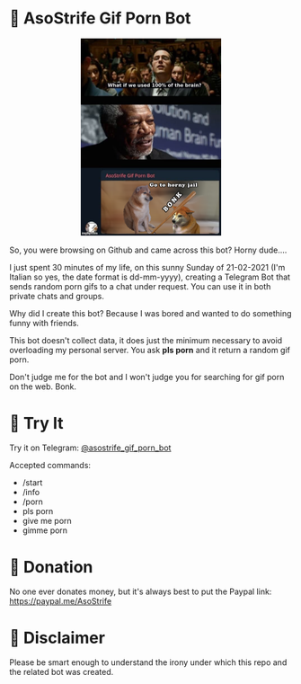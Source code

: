 # :robot: AsoStrife Gif Porn Bot

<p align="center">
	<img src="https://raw.githubusercontent.com/AsoStrife/AsoStrife-Gif-Porn-Bot/master/img/meme.png" style="zoom:50%;">
</p>

So, you were browsing on Github and came across this bot? Horny dude.... 

I just spent 30 minutes of my life, on this sunny Sunday of 21-02-2021 (I'm Italian so yes, the date format is dd-mm-yyyy), creating a Telegram Bot that sends random porn gifs to a chat under request. You can use it in both private chats and groups. 

Why did I create this bot? Because I was bored and wanted to do something funny with friends.

This bot doesn't collect data, it does just the minimum necessary to avoid overloading my personal server. You ask **pls porn** and it return a random gif porn. 

Don't judge me for the bot and I won't judge you for searching for gif porn on the web. Bonk.



# :pig: ​Try It

Try it on Telegram: [@asostrife_gif_porn_bot](https://t.me/asostrife_gif_porn_bot)

Accepted commands: 

- /start
- /info
- /porn
- pls porn
- give me porn
- gimme porn

# :money_with_wings: ​Donation 

No one ever donates money, but it's always best to put the Paypal link: https://paypal.me/AsoStrife 



# :see_no_evil: Disclaimer 

Please be smart enough to understand the irony under which this repo and the related bot was created.